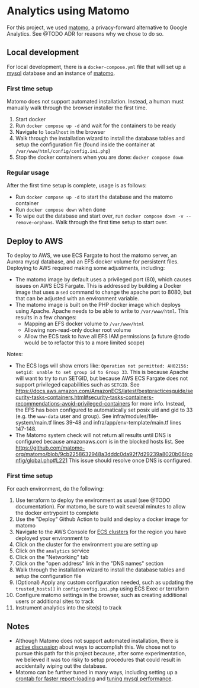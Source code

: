 # Analytics using Matomo

For this project, we used [matomo](https://matomo.org), a privacy-forward alternative to Google Analytics. See @TODO ADR for reasons why we chose to do so.

## Local development

For local development, there is a `docker-compose.yml` file that will set up a [mysql](https://hub.docker.com/_/mysql) database and an instance of [matomo](https://hub.docker.com/_/matomo).

### First time setup

Matomo does not support automated installation. Instead, a human must manually walk through the browser installer the first time.

1. Start docker
2. Run `docker compose up -d` and wait for the containers to be ready
3. Navigate to `localhost` in the browser
4. Walk through the installation wizard to install the database tables and setup the configuration file (found inside the container at `/var/www/html/config/config.ini.php`)
5. Stop the docker containers when you are done: `docker compose down`

### Regular usage

After the first time setup is complete, usage is as follows:

- Run `docker compose up -d` to start the database and the matomo container
- Run `docker compose down` when done
- To wipe out the database and start over, run `docker compose down -v --remove-orphans`. Walk through the first time setup to start over.

## Deploy to AWS

To deploy to AWS, we use ECS Fargate to host the matomo server, an Aurora mysql database, and an EFS docker volume for persistent files. Deploying to AWS required making some adjustments, including:

- The matomo image by default uses a privileged port (80), which causes issues on AWS ECS Fargate. This is addressed by building a Docker image that uses a `sed` command to change the apache port to 8080, but that can be adjusted with an environment variable.
- The matomo image is built on the PHP docker image which deploys using Apache. Apache needs to be able to write to `/var/www/html`. This results in a few changes:
  - Mapping an EFS docker volume to `/var/www/html`
  - Allowing non-read-only docker root volume
  - Allow the ECS task to have all EFS IAM permissions (a future @todo would be to refactor this to a more limited scope)

Notes:
- The ECS logs will show errors like: `Operation not permitted: AH02156: setgid: unable to set group id to Group 33`. This is because Apache will want to try to run SETGID, but because AWS ECS Fargate does not support privileged capabilities such as `SETGID`. See https://docs.aws.amazon.com/AmazonECS/latest/bestpracticesguide/security-tasks-containers.html#security-tasks-containers-recommendations-avoid-privileged-containers for more info. Instead, the EFS has been configured to automatically set posix uid and gid to 33 (e.g. the `www-data` user and group). See infra/modules/file-system/main.tf lines 39-48 and infra/app/env-template/main.tf lines 147-148.
- The Matomo system check will not return all results until DNS is configured because amazonaws.com is in the blocked hosts list. See https://github.com/matomo-org/matomo/blob/9cb2258632948a3dddc0da92f7d29239a8020b06/config/global.php#L221 This issue should resolve once DNS is configured.

### First time setup

For each environment, do the following:

1. Use terraform to deploy the environment as usual (see @TODO documentation). For matomo, be sure to wait several minutes to allow the docker entrypoint to complete
2. Use the "Deploy" Github Action to build and deploy a docker image for matomo
3. Navigate to the AWS Console for [ECS clusters](https://us-west-2.console.aws.amazon.com/ecs/v2/clusters?region=us-west-2) for the region you have deployed your environment to
  1. Click on the cluster for the environment you are setting up
  2. Click on the `analytics` service
  3. Click on the "Networking" tab
  4. Click on the "open address" link in the "DNS names" section
  5. Walk through the installation wizard to install the database tables and setup the configuration file
4. (Optional) Apply any custom configuration needed, such as updating the `trusted_hosts[]` in `config/config.ini.php` using ECS Exec or terraform
5. Configure matomo settings in the browser, such as creating additional users or additional sites to track
6. Instrument analytics into the site(s) to track

## Notes

- Although Matomo does not support automated installation, there is [active discussion](https://github.com/matomo-org/matomo/issues/10257#issuecomment-1039352193) about ways to accomplish this. We chose not to pursue this path for this project because, after some experimentation, we believed it was too risky to setup procedures that could result in accidentally wiping out the database.
- Matomo can be further tuned in many ways, including setting up a [crontab for faster report-loading](https://matomo.org/docs/setup-auto-archiving/) and [tuning mysql performance](https://matomo.org/faq/troubleshooting/faq_194/).
